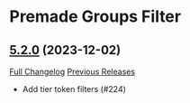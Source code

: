# Premade Groups Filter

## [5.2.0](https://github.com/0xbs/premade-groups-filter/tree/5.2.0) (2023-12-02)
[Full Changelog](https://github.com/0xbs/premade-groups-filter/compare/5.1.1...5.2.0) [Previous Releases](https://github.com/0xbs/premade-groups-filter/releases)

- Add tier token filters (#224)  
